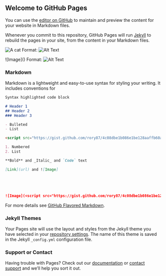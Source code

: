 ## Welcome to GitHub Pages

You can use the [editor on GitHub](https://github.com/rory87/rory87.github.io/edit/main/index.md) to maintain and preview the content for your website in Markdown files.

Whenever you commit to this repository, GitHub Pages will run [Jekyll](https://jekyllrb.com/) to rebuild the pages in your site, from the content in your Markdown files.

![A cat](https://octodex.github.com/images/yaktocat.png)
Format: ![Alt Text](url)

![Image](<script src="https://gist.github.com/rory87/4c08dbe1b086e1be128aaffb60ac0ad8.js"></script>)
Format: ![Alt Text](url)

### Markdown

Markdown is a lightweight and easy-to-use syntax for styling your writing. It includes conventions for

```markdown
Syntax highlighted code block

# Header 1
## Header 2
### Header 3

- Bulleted
- List

<script src="https://gist.github.com/rory87/4c08dbe1b086e1be128aaffb60ac0ad8.js"></script>

1. Numbered
2. List

**Bold** and _Italic_ and `Code` text

[Link](url) and ![Image]





![Image](<script src="https://gist.github.com/rory87/4c08dbe1b086e1be128aaffb60ac0ad8.js"></script>)
```

For more details see [GitHub Flavored Markdown](https://guides.github.com/features/mastering-markdown/).

### Jekyll Themes

Your Pages site will use the layout and styles from the Jekyll theme you have selected in your [repository settings](https://github.com/rory87/rory87.github.io/settings). The name of this theme is saved in the Jekyll `_config.yml` configuration file.

### Support or Contact

Having trouble with Pages? Check out our [documentation](https://docs.github.com/categories/github-pages-basics/) or [contact support](https://github.com/contact) and we’ll help you sort it out.
